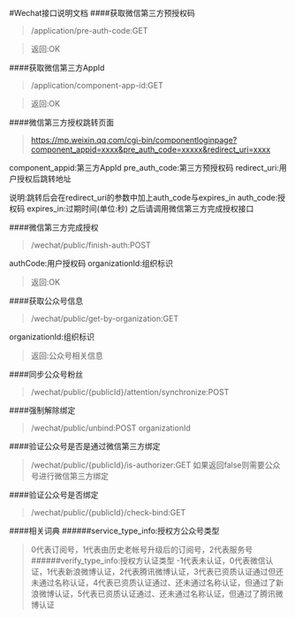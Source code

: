 #Wechat接口说明文档
####获取微信第三方预授权码
>/application/pre-auth-code:GET

>返回:OK

####获取微信第三方AppId
>/application/component-app-id:GET

>返回:OK

####微信第三方授权跳转页面
>https://mp.weixin.qq.com/cgi-bin/componentloginpage?component_appid=xxxx&pre_auth_code=xxxxx&redirect_uri=xxxx

component_appid:第三方AppId
pre_auth_code:第三方预授权码
redirect_uri:用户授权后跳转地址

说明:跳转后会在redirect_uri的参数中加上auth_code与expires_in
auth_code:授权码
expires_in:过期时间(单位:秒)
之后请调用微信第三方完成授权接口

####微信第三方完成授权
>/wechat/public/finish-auth:POST

authCode:用户授权码
organizationId:组织标识

>返回:OK

####获取公众号信息
>/wechat/public/get-by-organization:GET

organizationId:组织标识

>返回:公众号相关信息

####同步公众号粉丝
>/wechat/public/{publicId}/attention/synchronize:POST

####强制解除绑定
>/wechat/public/unbind:POST
organizationId

####验证公众号是否是通过微信第三方绑定
>/wechat/public/{publicId}/is-authorizer:GET
如果返回false则需要公众号进行微信第三方绑定

####验证公众号是否绑定
>/wechat/public/{publicId}/check-bind:GET

####相关词典
######service_type_info:授权方公众号类型
>0代表订阅号，1代表由历史老帐号升级后的订阅号，2代表服务号
######verify_type_info:授权方认证类型
>-1代表未认证，0代表微信认证，1代表新浪微博认证，2代表腾讯微博认证，3代表已资质认证通过但还未通过名称认证，4代表已资质认证通过、还未通过名称认证，但通过了新浪微博认证，5代表已资质认证通过、还未通过名称认证，但通过了腾讯微博认证
